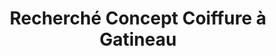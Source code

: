 ---
title: "Recherché Concept Coiffure à Gatineau"
url: /gatineau/recherche-concept-coiffure-a-gatineau/
shop: hairdresser
---